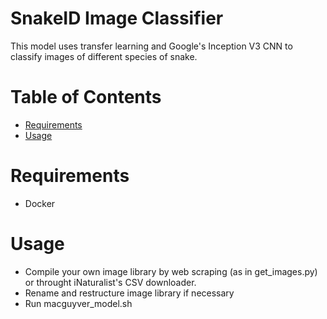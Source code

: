 # SnakeID Image Classifier

This model uses transfer learning and Google's Inception V3 CNN to classify images of different species of snake.

# Table of Contents
* [Requirements](#requirements)
* [Usage](#usage)

# <a name="requirements"></a>Requirements
* Docker

# <a name="usage"></a>Usage
* Compile your own image library by web scraping (as in get_images.py) or throught iNaturalist's CSV downloader.
* Rename and restructure image library if necessary
* Run macguyver_model.sh

